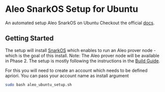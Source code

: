 # Aleo SnarkOS Setup for Ubuntu
An automated setup Aleo SnarkOS on Ubuntu 
Checkout the official [docs](https://github.com/AleoHQ/snarkOS).


## Getting Started
The setup will install [SnarkOS](https://github.com/AleoHQ/snarkOS) which enables to run an Aleo prover node - which is the goal of this install. Note: The Aleo prover node will be available in Phase 2. The setup is mostly following the instructions in the [Build Guide](https://github.com/AleoHQ/snarkOS#2-build-guide).

For this you will need to create an account which needs to be defined apriori. You can pass your account name as install argument

```bash
sudo bash aleo_ubuntu_setup.sh
```